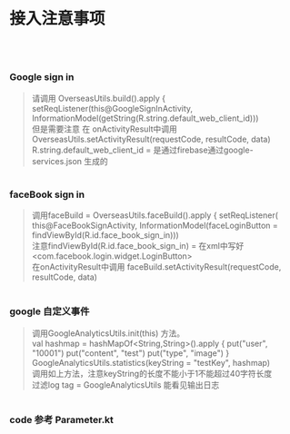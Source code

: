 # <h1>接入注意事项</h1></br>
# <h3>Google sign in</h3> 
> 请调用 OverseasUtils.build().apply {
>  setReqListener(this@GoogleSignInActivity,
>     InformationModel(getString(R.string.default_web_client_id)))</br>
> 但是需要注意 在 onActivityResult中调用  OverseasUtils.setActivityResult(requestCode, resultCode, data)</br>
> R.string.default_web_client_id = 是通过firebase通过google-services.json 生成的

# <h3>faceBook sign in</h3> 
> 调用faceBuild = OverseasUtils.faceBuild().apply {
         setReqListener(
          this@FaceBookSignActivity,
          InformationModel(faceLoginButton = findViewById(R.id.face_book_sign_in)))</br>
> 注意findViewById(R.id.face_book_sign_in) = 在xml中写好<com.facebook.login.widget.LoginButton></br>
> 在onActivityResult中调用  faceBuild.setActivityResult(requestCode, resultCode, data)

# <h3>google 自定义事件</h3> 
> 调用GoogleAnalyticsUtils.init(this) 方法。</br>
> val hashmap = hashMapOf<String,String>().apply {
                 put("user", "10001")
                 put("content", "test")
                 put("type", "image")
             }</br>
> GoogleAnalyticsUtils.statistics(keyString = "testKey", hashmap)</br>
> 调用如上方法，注意keyString的长度不能小于1不能超过40字符长度</br>
> 过滤log tag = GoogleAnalyticsUtils 能看见输出日志

# <h3>code 参考  Parameter.kt</h3> 


